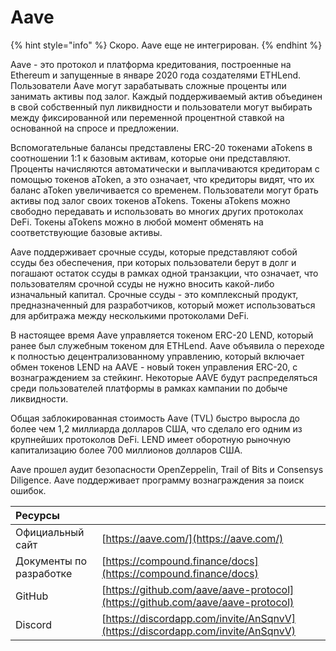 # Aave

{% hint style="info" %}
Скоро. Aave еще не интегрирован.
{% endhint %}

Aave - это протокол и платформа кредитования, построенные на Ethereum и запущенные в январе 2020 года создателями ETHLend. Пользователи Aave могут зарабатывать сложные проценты или занимать активы под залог. Каждый поддерживаемый актив объединен в свой собственный пул ликвидности и пользователи могут выбирать между фиксированной или переменной процентной ставкой на основанной на спросе и предложении.

Вспомогательные балансы представлены ERC-20 токенами aTokens в соотношении 1:1 к базовым активам, которые они представляют. Проценты начисляются автоматически и выплачиваются кредиторам с помощью токенов aToken, а это означает, что кредиторы видят, что их баланс aToken увеличивается со временем. Пользователи могут брать активы под залог своих токенов aTokens. Токены aTokens можно свободно передавать и использовать во многих других протоколах DeFi. Токены aTokens можно в любой момент обменять на соответствующие базовые активы.

Aave поддерживает срочные ссуды, которые представляют собой ссуды без обеспечения, при которых пользователи берут в долг и погашают остаток ссуды в рамках одной транзакции, что означает, что пользователям срочной ссуды не нужно вносить какой-либо изначальный капитал. Срочные ссуды - это комплексный продукт, предназначенный для разработчиков, который может использоваться для арбитража между несколькими протоколами DeFi.

В настоящее время Aave управляется токеном ERC-20 LEND, который ранее был служебным токеном для ETHLend. Aave объявила о переходе к полностью децентрализованному управлению, который включает обмен токенов LEND на AAVE - новый токен управления ERC-20, с вознаграждением за стейкинг. Некоторые AAVE будут распределяться среди пользователей платформы в рамках кампании по добыче ликвидности.

Общая заблокированная стоимость Aave \(TVL\) быстро выросла до более чем 1,2 миллиарда долларов США, что сделало его одним из крупнейших протоколов DeFi. LEND имеет оборотную рыночную капитализацию более 700 миллионов долларов США.

Aave прошел аудит безопасности OpenZeppelin, Trail of Bits и Consensys Diligence. Aave поддерживает программу вознаграждения за поиск ошибок.

| Ресурсы                 |                                                                                |
|:----------------------- |:------------------------------------------------------------------------------ |
| Официальный сайт        | [https://aave.com/](https://aave.com/)                                         |
| Документы по разработке | [https://compound.finance/docs](https://compound.finance/docs)                 |
| GitHub                  | [https://github.com/aave/aave-protocol](https://github.com/aave/aave-protocol) |
| Discord                 | [https://discordapp.com/invite/AnSqnvV](https://discordapp.com/invite/AnSqnvV) |

